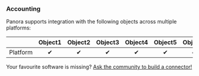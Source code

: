 ### Accounting

Panora supports integration with the following objects across multiple platforms:

|          | Object1 | Object2 | Object3 | Object4 | Object5 | Object6 | Object7 | Object8 | Object9 | Object10 |
| -------- | :-----: | :-----: | :-----: | :-----: | :-----: | :-----: | :-----: | :-----: | :-----: | :------: |
| Platform |    ✔    |    ✔    |    ✔    |    ✔    |    ✔    |    ✔    |    ✔    |    ✔    |    ✔    |    ✔     |

Your favourite software is missing? [Ask the community to build a connector!](https://github.com/panoratech/Panora/issues/new)
